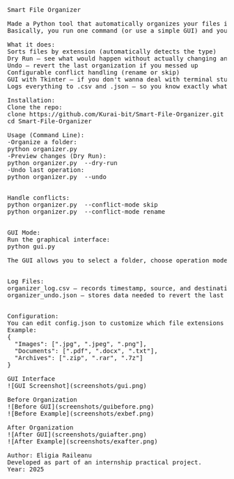 <pre>
Smart File Organizer

Made a Python tool that automatically organizes your files into folders like Images, Documents, Archives, etc.
Basically, you run one command (or use a simple GUI) and your files are sorted.

What it does:
Sorts files by extension (automatically detects the type)
Dry Run — see what would happen without actually changing anything
Undo — revert the last organization if you messed up
Configurable conflict handling (rename or skip)
GUI with Tkinter — if you don't wanna deal with terminal stuff
Logs everything to .csv and .json — so you know exactly what got moved

Installation:
Clone the repo:
clone https://github.com/Kurai-bit/Smart-File-Organizer.git
cd Smart-File-Organizer

Usage (Command Line):
-Organize a folder:
python organizer.py <path_to_folder>
-Preview changes (Dry Run):
python organizer.py <path_to_folder> --dry-run
-Undo last operation:
python organizer.py <path_to_folder> --undo


Handle conflicts:
python organizer.py <path_to_folder> --conflict-mode skip
python organizer.py <path_to_folder> --conflict-mode rename


GUI Mode:
Run the graphical interface:
python gui.py

The GUI allows you to select a folder, choose operation mode (Normal / Dry Run / Undo), run organization visually and view logs in real time.


Log Files:
organizer_log.csv — records timestamp, source, and destination for each move
organizer_undo.json — stores data needed to revert the last operation


Configuration:
You can edit config.json to customize which file extensions belong to each category.
Example:
{
  "Images": [".jpg", ".jpeg", ".png"],
  "Documents": [".pdf", ".docx", ".txt"],
  "Archives": [".zip", ".rar", ".7z"]
}

GUI Interface
![GUI Screenshot](screenshots/gui.png)

Before Organization
![Before GUI](screenshots/guibefore.png)
![Before Example](screenshots/exbef.png)

After Organization
![After GUI](screenshots/guiafter.png)
![After Example](screenshots/exafter.png)

Author: Eligia Raileanu
Developed as part of an internship practical project.
Year: 2025
</pre>
